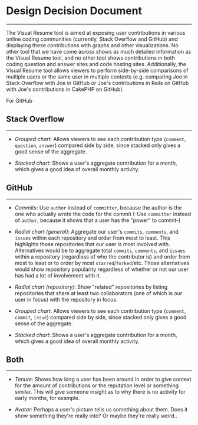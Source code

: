 # Design Decision Document
________________

The Visual Resume tool is aimed at exposing user contributions in various online coding communities (currently, Stack Overflow and GitHub) and displaying these contributions with graphs and other visualizations.  No other tool that we have come across shows as much detailed information as the Visual Resume tool, and no other tool shows contributions in both coding question and answer sites and code hosting sites.  Additionally, the Visual Resume tool allows viewers to perform side-by-side comparisons of multiple users or the same user in multiple contexts (e.g. comparing Joe in Stack Overflow with Joe in GitHub *or* Joe's contributions in Rails on GitHub with Joe's contributions in CakePHP on GitHub).

For GitHub 

## Stack Overflow
________________

* *Grouped chart*: Allows viewers to see each contribution type (`comment`, `question`, `answer`) compared side by side, since stacked only gives a good sense of the aggregate.

* *Stacked chart*: Shows a user's aggregate contribution for a month, which gives a good idea of overall monthly activity.

## GitHub
________________

* *Commits*: Use `author` instead of `committer`, because the author is the one who actually wrote the code for the commit (-Use `committer` instead of `author`, because it shows that a user has the "power" to commit-)

* *Radial chart (general)*: Aggregate our user's `commits`, `comments`, and `issues` within each repository and order from most to least. This highlights those repositories that our user is most involved with. Alternatives would be to aggregate total `commits`, `comments`, and `issues` within a repository (regardless of who the contributor is) and order from most to least or to order by most `starred`/`forked`/etc. Those alternatives would show repository popularity regardless of whether or not our user has had a lot of involvement with it.

* *Radial chart (repository)*: Show "related" repositories by listing repositories that share at least two collaborators (one of which is our user in focus) with the repository in focus.

* *Grouped chart*: Allows viewers to see each contribution type (`comment`, `commit`, `issue`) compared side by side, since stacked only gives a good sense of the aggregate.

* *Stacked chart*: Shows a user's aggregate contribution for a month, which gives a good idea of overall monthly activity.

## Both
________________

* *Tenure*: Shows how long a user has been around in order to give context for the amount of contributions or the reputation level or something similar. This will give someone insight as to why there is no activity for early months, for example.

* *Avatar*: Perhaps a user's picture tells us something about them. Does it show something they're really into? Or maybe they're really weird..